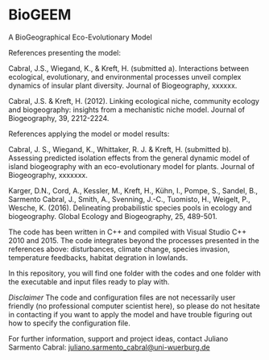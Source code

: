 # BioGEEM
A BioGeographical Eco-Evolutionary Model

References presenting the model:

Cabral, J.S., Wiegand, K., & Kreft, H. (submitted a). Interactions between ecological, evolutionary, and environmental processes unveil complex dynamics of insular plant diversity. Journal of Biogeography, xxxxxx.

Cabral, J.S. & Kreft, H. (2012). Linking ecological niche, community ecology and biogeography: insights from a mechanistic niche model. Journal of Biogeography, 39, 2212-2224.

References applying the model or model results:

Cabral, J. S., Wiegand, K., Whittaker, R. J. & Kreft, H. (submitted b). Assessing predicted isolation effects from the general dynamic model of island biogeography with an eco-evolutionary model for plants. Journal of Biogeography, xxxxxxx.

Karger, D.N., Cord, A., Kessler, M., Kreft, H., Kühn, I., Pompe, S., Sandel, B., Sarmento Cabral, J., Smith, A., Svenning, J.-C., Tuomisto, H., Weigelt, P., Wesche, K. (2016). Delineating probabilistic species pools in ecology and biogeography. Global Ecology and Biogeography, 25, 489-501.

The code has been written in C++ and compiled with Visual Studio C++ 2010 and 2015. The code integrates beyond the processes presented in the references above: disturbances, climate change, species invasion, temperature feedbacks, habitat degration in lowlands. 

In this repository, you will find one folder with the codes and one folder with the executable and input files ready to play with. 

*Disclaimer* The code and configuration files are not necessarily user friendly (no professional computer scientist here), so please do not hesitate in contacting if you want to apply the model and have trouble figuring out how to specify the configuration file. 

For further information, support and project ideas, contact Juliano Sarmento Cabral: juliano.sarmento_cabral@uni-wuerburg.de
